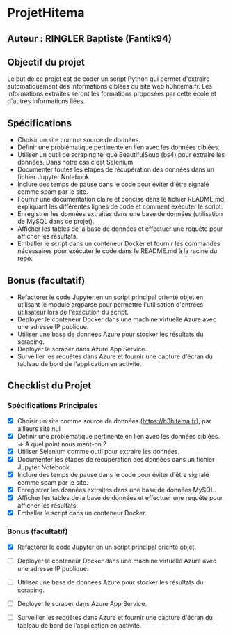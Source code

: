 # ProjetHitema
## Auteur : RINGLER Baptiste (Fantik94)
## Objectif du projet

Le but de ce projet est de coder un script Python qui permet d'extraire automatiquement des informations ciblées du site web h3hitema.fr. Les informations extraites seront les formations proposées par cette école et d'autres informations liées.

## Spécifications

- Choisir un site comme source de données.
- Définir une problématique pertinente en lien avec les données ciblées.
- Utiliser un outil de scraping tel que BeautifulSoup (bs4) pour extraire les données. Dans notre cas c'est Selenium
- Documenter toutes les étapes de récupération des données dans un fichier Jupyter Notebook.
- Inclure des temps de pause dans le code pour éviter d'être signalé comme spam par le site.
- Fournir une documentation claire et concise dans le fichier README.md, expliquant les différentes lignes de code et comment exécuter le script.
- Enregistrer les données extraites dans une base de données (utilisation de MySQL dans ce projet).
- Afficher les tables de la base de données et effectuer une requête pour afficher les résultats.
- Emballer le script dans un conteneur Docker et fournir les commandes nécessaires pour exécuter le code dans le README.md à la racine du repo.

## Bonus (facultatif)

- Refactorer le code Jupyter en un script principal orienté objet en utilisant le module argparse pour permettre l'utilisation d'entrées utilisateur lors de l'exécution du script.
- Déployer le conteneur Docker dans une machine virtuelle Azure avec une adresse IP publique.
- Utiliser une base de données Azure pour stocker les résultats du scraping.
- Déployer le scraper dans Azure App Service.
- Surveiller les requêtes dans Azure et fournir une capture d'écran du tableau de bord de l'application en activité.

## Checklist du Projet

### Spécifications Principales
- [x] Choisir un site comme source de données.(https://h3hitema.fr), par ailleurs site nul 
- [x] Définir une problématique pertinente en lien avec les données ciblées. => A quel point nous ment-on ?
- [x] Utiliser Selenium comme outil  pour extraire les données.
- [x] Documenter les étapes de récupération des données dans un fichier Jupyter Notebook.
- [x] Inclure des temps de pause dans le code pour éviter d'être signalé comme spam par le site.
- [x] Enregistrer les données extraites dans une base de données MySQL.
- [x] Afficher les tables de la base de données et effectuer une requête pour afficher les résultats.
- [x] Emballer le script dans un conteneur Docker.

### Bonus (facultatif)
- [x] Refactorer le code Jupyter en un script principal orienté objet.
- [ ] Déployer le conteneur Docker dans une machine virtuelle Azure avec une adresse IP publique.
- [ ] Utiliser une base de données Azure pour stocker les résultats du scraping.
- [ ] Déployer le scraper dans Azure App Service.
- [ ] Surveiller les requêtes dans Azure et fournir une capture d'écran du tableau de bord de l'application en activité.

